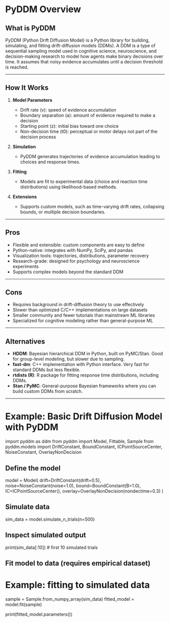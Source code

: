 
# PyDDM Overview

## What is PyDDM

PyDDM (Python Drift Diffusion Model) is a Python library for building, simulating, and fitting drift-diffusion models (DDMs).
A DDM is a type of sequential sampling model used in cognitive science, neuroscience, and decision-making research to model how agents make binary decisions over time. It assumes that noisy evidence accumulates until a decision threshold is reached.

---

## How It Works

1. **Model Parameters**

   * Drift rate (v): speed of evidence accumulation
   * Boundary separation (a): amount of evidence required to make a decision
   * Starting point (z): initial bias toward one choice
   * Non-decision time (t0): perceptual or motor delays not part of the decision process

2. **Simulation**

   * PyDDM generates trajectories of evidence accumulation leading to choices and response times.

3. **Fitting**

   * Models are fit to experimental data (choice and reaction time distributions) using likelihood-based methods.

4. **Extensions**

   * Supports custom models, such as time-varying drift rates, collapsing bounds, or multiple decision boundaries.

---

## Pros

* Flexible and extensible: custom components are easy to define
* Python-native: integrates with NumPy, SciPy, and pandas
* Visualization tools: trajectories, distributions, parameter recovery
* Research-grade: designed for psychology and neuroscience experiments
* Supports complex models beyond the standard DDM

---

## Cons

* Requires background in drift-diffusion theory to use effectively
* Slower than optimized C/C++ implementations on large datasets
* Smaller community and fewer tutorials than mainstream ML libraries
* Specialized for cognitive modeling rather than general-purpose ML

---

## Alternatives

* **HDDM**: Bayesian hierarchical DDM in Python, built on PyMC/Stan. Good for group-level modeling, but slower due to sampling.
* **fast-dm**: C++ implementation with Python interface. Very fast for standard DDMs but less flexible.
* **rtdists (R)**: R package for fitting response time distributions, including DDMs.
* **Stan / PyMC**: General-purpose Bayesian frameworks where you can build custom DDMs from scratch.

---

# Example: Basic Drift Diffusion Model with PyDDM

import pyddm as ddm
from pyddm import Model, Fittable, Sample
from pyddm.models import DriftConstant, BoundConstant, ICPointSourceCenter, NoiseConstant, OverlayNonDecision

## Define the model
model = Model(
    drift=DriftConstant(drift=0.5),
    noise=NoiseConstant(noise=1.0),
    bound=BoundConstant(B=1.0),
    IC=ICPointSourceCenter(),
    overlay=OverlayNonDecision(nondectime=0.3)
)

## Simulate data
sim_data = model.simulate_n_trials(n=500)

## Inspect simulated output
print(sim_data[:10])  # first 10 simulated trials

## Fit model to data (requires empirical dataset)
# Example: fitting to simulated data
sample = Sample.from_numpy_array(sim_data)
fitted_model = model.fit(sample)

print(fitted_model.parameters())
